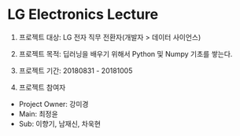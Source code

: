 # LG Electronics Lecture

1. 프로젝트 대상: LG 전자 직무 전환자(개발자 > 데이터 사이언스)

2. 프로젝트 목적: 딥러닝을 배우기 위해서 Python 및 Numpy 기초를 쌓는다.

3. 프로젝트 기간: 20180831 - 20181005

4. 프로젝트 참여자
  - Project Owner: 강미경
  - Main: 최정윤
  - Sub: 이향기, 남재신, 차욱현

